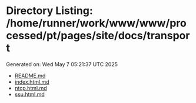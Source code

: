 # Directory Listing: /home/runner/work/www/www/processed/pt/pages/site/docs/transport
Generated on: Wed May  7 05:21:37 UTC 2025

- [README.md](README.md)
- [index.html.md](index.html.md)
- [ntcp.html.md](ntcp.html.md)
- [ssu.html.md](ssu.html.md)
